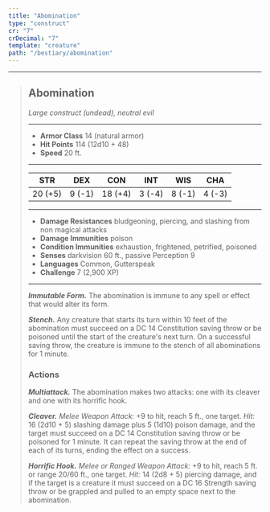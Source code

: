 ```yaml
---
title: "Abomination"
type: "construct"
cr: "7"
crDecimal: "7"
template: "creature"
path: "/bestiary/abomination"
---
```


___
>
> ## Abomination
>*Large construct (undead), neutral evil*
> ___
>
> - **Armor Class** 14 (natural armor)
> - **Hit Points** 114 (12d10 + 48)
> - **Speed** 20 ft.
>___
>
>|STR|DEX|CON|INT|WIS|CHA|
>|:---:|:---:|:---:|:---:|:---:|:---:|
>|20 (+5)|9 (-1)|18 (+4)|3 (-4)|8 (-1)|4 (-3)|
>___
>
> - **Damage Resistances** bludgeoning, piercing, and slashing from non magical attacks
> - **Damage Immunities** poison
> - **Condition Immunities** exhaustion, frightened, petrified, poisoned
> - **Senses** darkvision 60 ft., passive Perception 9
> - **Languages** Common, Gutterspeak
> - **Challenge** 7 (2,900 XP)
> ___
>
> ***Immutable Form.*** The abomination is immune to any spell or effect that would alter its form.
>
> ***Stench.*** Any creature that starts its turn within 10 feet of the abomination must succeed on a DC 14 Con&shy;stitution saving throw or be poisoned until the start of the creature's next turn. On a successful saving throw, the creature is immune to the stench of all abominations for 1 minute.
>
> ### Actions
> ***Multiattack.*** The abomination makes two attacks: one with its cleaver and one with its horrific hook.
>
> ***Cleaver.*** *Melee Weapon Attack:* +9 to hit, reach 5 ft., one target. *Hit:* 16 (2d10 + 5) slashing damage plus 5 (1d10) poison damage, and the target must succeed on a DC 14 Constitution saving throw or be poisoned for 1 minute. It can repeat the saving throw at the end of each of its turns, ending the effect on a success.
>
> ***Horrific Hook.*** *Melee or Ranged Weapon Attack:* +9 to hit, reach 5 ft. or range 20/60 ft., one target. *Hit:* 14 (2d8 + 5) piercing damage, and if the target is a creature it must succeed on a DC 16 Strength saving throw or be grappled and pulled to an empty space next to the abomination.
